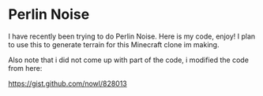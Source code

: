 # Perlin Noise

I have recently been trying to do Perlin Noise. Here is my code, enjoy! I plan to use this to generate terrain for this Minecraft clone im making.

Also note that i did not come up with part of the code, i modified the code from here:

https://gist.github.com/nowl/828013

